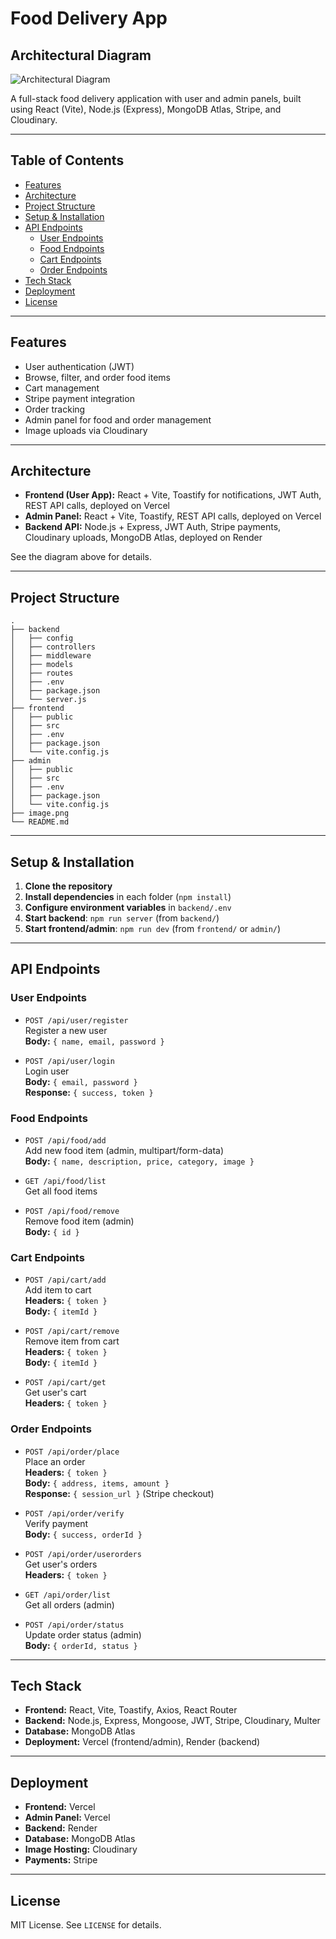 # Food Delivery App

## Architectural Diagram

![Architectural Diagram](image.png)

A full-stack food delivery application with user and admin panels, built using React (Vite), Node.js (Express), MongoDB Atlas, Stripe, and Cloudinary.

---

## Table of Contents

- [Features](#features)
- [Architecture](#architecture)
- [Project Structure](#project-structure)
- [Setup & Installation](#setup--installation)
- [API Endpoints](#api-endpoints)
  - [User Endpoints](#user-endpoints)
  - [Food Endpoints](#food-endpoints)
  - [Cart Endpoints](#cart-endpoints)
  - [Order Endpoints](#order-endpoints)
- [Tech Stack](#tech-stack)
- [Deployment](#deployment)
- [License](#license)

---

## Features

- User authentication (JWT)
- Browse, filter, and order food items
- Cart management
- Stripe payment integration
- Order tracking
- Admin panel for food and order management
- Image uploads via Cloudinary

---

## Architecture

- **Frontend (User App):** React + Vite, Toastify for notifications, JWT Auth, REST API calls, deployed on Vercel
- **Admin Panel:** React + Vite, Toastify, REST API calls, deployed on Vercel
- **Backend API:** Node.js + Express, JWT Auth, Stripe payments, Cloudinary uploads, MongoDB Atlas, deployed on Render

See the diagram above for details.

---

## Project Structure

```
.
├── backend
│   ├── config
│   ├── controllers
│   ├── middleware
│   ├── models
│   ├── routes
│   ├── .env
│   ├── package.json
│   └── server.js
├── frontend
│   ├── public
│   ├── src
│   ├── .env
│   ├── package.json
│   └── vite.config.js
├── admin
│   ├── public
│   ├── src
│   ├── .env
│   ├── package.json
│   └── vite.config.js
├── image.png
└── README.md
```

---

## Setup & Installation

1. **Clone the repository**
2. **Install dependencies** in each folder (`npm install`)
3. **Configure environment variables** in `backend/.env`
4. **Start backend**: `npm run server` (from `backend/`)
5. **Start frontend/admin**: `npm run dev` (from `frontend/` or `admin/`)

---

## API Endpoints

### User Endpoints

- `POST /api/user/register`  
  Register a new user  
  **Body:** `{ name, email, password }`

- `POST /api/user/login`  
  Login user  
  **Body:** `{ email, password }`  
  **Response:** `{ success, token }`

### Food Endpoints

- `POST /api/food/add`  
  Add new food item (admin, multipart/form-data)  
  **Body:** `{ name, description, price, category, image }`

- `GET /api/food/list`  
  Get all food items

- `POST /api/food/remove`  
  Remove food item (admin)  
  **Body:** `{ id }`

### Cart Endpoints

- `POST /api/cart/add`  
  Add item to cart  
  **Headers:** `{ token }`  
  **Body:** `{ itemId }`

- `POST /api/cart/remove`  
  Remove item from cart  
  **Headers:** `{ token }`  
  **Body:** `{ itemId }`

- `POST /api/cart/get`  
  Get user's cart  
  **Headers:** `{ token }`

### Order Endpoints

- `POST /api/order/place`  
  Place an order  
  **Headers:** `{ token }`  
  **Body:** `{ address, items, amount }`  
  **Response:** `{ session_url }` (Stripe checkout)

- `POST /api/order/verify`  
  Verify payment  
  **Body:** `{ success, orderId }`

- `POST /api/order/userorders`  
  Get user's orders  
  **Headers:** `{ token }`

- `GET /api/order/list`  
  Get all orders (admin)

- `POST /api/order/status`  
  Update order status (admin)  
  **Body:** `{ orderId, status }`

---

## Tech Stack

- **Frontend:** React, Vite, Toastify, Axios, React Router
- **Backend:** Node.js, Express, Mongoose, JWT, Stripe, Cloudinary, Multer
- **Database:** MongoDB Atlas
- **Deployment:** Vercel (frontend/admin), Render (backend)

---

## Deployment

- **Frontend:** Vercel  
- **Admin Panel:** Vercel  
- **Backend:** Render  
- **Database:** MongoDB Atlas  
- **Image Hosting:** Cloudinary  
- **Payments:** Stripe

---

## License

MIT License. See `LICENSE` for details.
